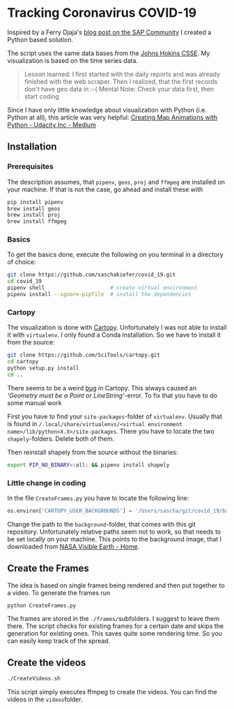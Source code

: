 # Tracking Coronavirus COVID-19

Inspired by a Ferry Djaja's [blog post on the SAP Community](https://blogs.sap.com/2020/03/05/tracking-coronavirus-covid-19-near-real-time-with-sap-hana-xsa/) I created a Python based solution.

The script uses the same data bases from the [Johns Hokins CSSE](https://github.com/CSSEGISandData/COVID-19). My visualization is based on the time series data.

> Lesson learned: I first started with the daily reports and was already finished with the web scraper. Then I realized, that the first records don't have geo data in :-(
> Mental Note: Check your data first, then start coding

Since I have only little knowledge about visualization with Python (i.e. Python at all), this article was very helpful: [Creating Map Animations with Python - Udacity Inc - Medium](https://medium.com/udacity/creating-map-animations-with-python-97e24040f17b)

## Installation

### Prerequisites

The description assumes, that `pipenv`, `geos`, `proj` and `ffmpeg` are installed on your machine. If that is not the case, go ahead and install these with

```bash
pip install pipenv
brew install geos
brew install proj
brew install ffmpeg
```

### Basics

To get the basics done, execute the following on you terminal in a directory of choice:

```bash
git clone https://github.com/saschakiefer/covid_19.git
cd covid_19
pipenv shell                     # create virtual environment
pipenv install --ignore-pipfile  # install the dependencies
```

### Cartopy

The visualization is done with [Cartopy](https://scitools.org.uk/cartopy/docs/latest/index.html). Unfortunately I was not able to install it with `virtualenv`. I only found a Conda installation. So we have to install it from the source:

```bash
git clone https://github.com/SciTools/cartopy.git
cd cartopy
python setup.py install
cd ..
```

There seems to be a weird [bug](https://stackoverflow.com/questions/60111684/geometry-must-be-a-point-or-linestring-error-using-cartopy) in Cartopy. This always caused an _'Geometry must be a Point or LineString'_-error. To fix that you have to do some manual work

First you have to find your `site-packages`-folder of `virtualenv`. Usually that is found in `/.local/share/virtualenvs/<virtual environment name>/lib/python<X.X>/site-packages`. There you have to locate the two `shapely`-folders. Delete both of them.

Then reinstall shapely from the source without the binaries:

```bash
export PIP_NO_BINARY=:all: && pipenv install shapely
```

### Little change in coding

In the file `CreateFrames.py` you have to locate the following line:

```python
os.environ['CARTOPY_USER_BACKGROUNDS'] = '/Users/sascha/git/covid_19/background'
```

Change the path to the `background`-folder, that comes with this git repository. Unfortunately relative paths seem not to work, so that needs to be set locally on your machine. This points to the background image, that I downloaded from [NASA Visible Earth - Home](https://visibleearth.nasa.gov/collection/1484/blue-marble).

## Create the Frames

The idea is based on single frames being rendered and then put together to a video. To generate the frames run

```shell
python CreateFrames.py
```

The frames are stored in the `./frames/`subfolders. I suggest to leave them there. The script checks for existing frames for a certain date and skips the generation for existing ones. This saves quite some rendering time. So you can easily keep track of the spread.

## Create the videos

```bash
./CreateVideos.sh
```

This script simply executes ffmpeg to create the videos. You can find the videos in the `videos`folder.
